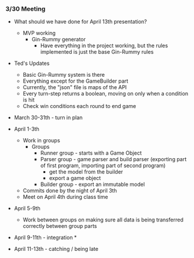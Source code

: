 ### 3/30 Meeting

* What should we have done for April 13th presentation?
  * MVP working
    * Gin-Rummy generator
      * Have everything in the project working, but the rules implemented is just the base Gin-Rummy rules


* Ted's Updates
  * Basic Gin-Rummy system is there
  * Everything except for the GameBuilder part
  * Currently, the "json" file is maps of the API 
  * Every turn-step returns a boolean, moving on only when a condition is hit
  * Check win conditions each round to end game


* March 30-31th - turn in plan
* April 1-3th
  * Work in groups
    * Groups
      * Runner group - starts with a Game Object
      * Parser group - game parser and build parser (exporting part of first program, importing part of second program)
        * get the model from the builder
        * export a game object
      * Builder group - export an immutable model
  * Commits done by the night of April 3th
  * Meet on April 4th during class time
* April 5-9th 
  * Work between groups on making sure all data is being transferred correctly between group parts
* April 9-11th - integration
  * 
* April 11-13th - catching / being late